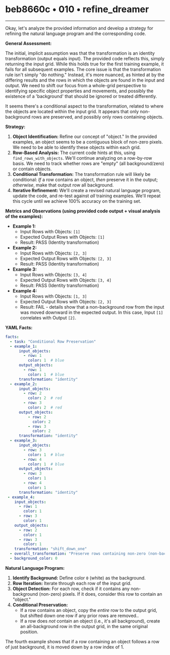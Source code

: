 # beb8660c • 010 • refine_dreamer

---
Okay, let's analyze the provided information and develop a strategy for refining the natural language program and the corresponding code.

**General Assessment:**

The initial, implicit assumption was that the transformation is an identity transformation (output equals input). The provided code reflects this, simply returning the input grid. While this holds true for the first training example, it fails for all subsequent examples. The core issue is that the transformation rule isn't simply "do nothing." Instead, it's more nuanced, as hinted at by the differing results and the rows in which the objects are found in the input and output. We need to shift our focus from a whole-grid perspective to identifying specific object properties and movements, and possibly the existence of a 'background' that should be ignored or treated differently.

It seems there's a conditional aspect to the transformation, related to where the objects are located within the input grid. It appears that only non-background rows are preserved, and possibly only rows containing objects.

**Strategy:**

1.  **Object Identification:**  Refine our concept of "object." In the provided examples, an object seems to be a contiguous block of non-zero pixels. We need to be able to identify these objects within each grid.
2.  **Row-Based Analysis:** The current code hints at this, using `find_rows_with_objects`. We'll continue analyzing on a row-by-row basis.  We need to track whether rows are "empty" (all background/zero) or contain objects.
3.  **Conditional Transformation:** The transformation rule will likely be conditional:  *If* a row contains an object, *then* preserve it in the output; *otherwise*, make that output row all background.
4.  **Iterative Refinement:** We'll create a revised natural language program, update the code, and re-test against *all* training examples.  We'll repeat this cycle until we achieve 100% accuracy on the training set.

**Metrics and Observations (using provided code output + visual analysis of the examples):**

*   **Example 1:**
    *   Input Rows with Objects: `[1]`
    *   Expected Output Rows with Objects: `[1]`
    *   Result: PASS (Identity transformation)
*   **Example 2:**
    *   Input Rows with Objects: `[2, 3]`
    *   Expected Output Rows with Objects: `[2, 3]`
    *   Result: PASS (Identity transformation)
*   **Example 3:**
    *   Input Rows with Objects: `[3, 4]`
    *   Expected Output Rows with Objects: `[3, 4]`
    *    Result: PASS (Identity transformation)
*   **Example 4:**
    *  Input Rows with Objects: `[1, 3]`
    *   Expected Output Rows with Objects: `[2, 3]`
    *    Result: FAIL - details show that a non-background row from the input was moved downward in the expected output. In this case, Input `[1]` correlates with Output `[2]`.

**YAML Facts:**

```yaml
facts:
  - task: "Conditional Row Preservation"
  - example_1:
      input_objects:
        - row: 1
          color: 1  # blue
      output_objects:
        - row: 1
          color: 1  # blue
      transformation: "identity"
  - example_2:
      input_objects:
        - row: 2
          color: 2  # red
        - row: 3
          color: 2  # red
      output_objects:
          - row: 2
            color: 2
          - row: 3
            color: 2
      transformation: "identity"
  - example_3:
      input_objects:
        - row: 3
          color: 1  # blue
        - row: 4
          color: 1  # blue
      output_objects:
        - row: 3
          color: 1
        - row: 4
          color: 1
      transformation: "identity"
 - example_4:
    input_objects:
      - row: 1
        color: 1
      - row: 3
        color: 1
    output_objects:
      - row: 2
        color: 1
      - row: 3
        color: 1
    transformation: "shift_down_one"
  - overall_transformation: "Preserve rows containing non-zero (non-background) pixels. If an object is present in a row, preserve that entire row in the output. All background rows become background in the output. Non background rows appear to shift down if a preceeding row is removed."
  - background_color: 0

```

**Natural Language Program:**

1.  **Identify Background:** Define color `0` (white) as the background.
2.  **Row Iteration:** Iterate through each row of the input grid.
3.  **Object Detection:** For each row, check if it contains any non-background (non-zero) pixels.  If it does, consider this row to contain an "object."
4.  **Conditional Preservation:**
      *   If a row contains an object, copy the *entire* row to the output grid, but shifted down one row if any prior rows are removed..
      *   If a row does *not* contain an object (i.e., it's all background), create an all-background row in the output grid, in the same original position.

The fourth example shows that if a row containing an object follows a row of just background, it is moved down by a row index of 1.

